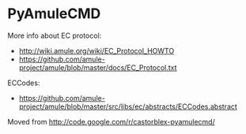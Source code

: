 # PyAmuleCMD

More info about EC protocol:  
* http://wiki.amule.org/wiki/EC_Protocol_HOWTO  
* https://github.com/amule-project/amule/blob/master/docs/EC_Protocol.txt

ECCodes:  
* https://github.com/amule-project/amule/blob/master/src/libs/ec/abstracts/ECCodes.abstract

Moved from http://code.google.com/r/castorblex-pyamulecmd/ 

